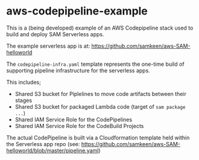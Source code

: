# aws-codepipeline-example

This is a (being developed) example of an AWS Codepipeline stack
used to build and deploy SAM Serverless apps.  

The example serverless app is at: https://github.com/samkeen/aws-SAM-helloworld

The `codepipeline-infra.yaml` template represents the one-time build of supporting pipeline infrastructure 
for the serverless apps.

This includes;
- Shared S3 bucket for Piplelines to move code artifacts between their stages
- Shared S3 bucket for packaged Lambda code (target of `sam package ...`)
- Shared IAM Service Role for the CodePipelines
- Shared IAM Service Role for the CodeBuild Projects

The actual CodePipeline is built via a Cloudformation template held within the Serverless app repo 
(see: https://github.com/samkeen/aws-SAM-helloworld/blob/master/pipeline.yaml)
